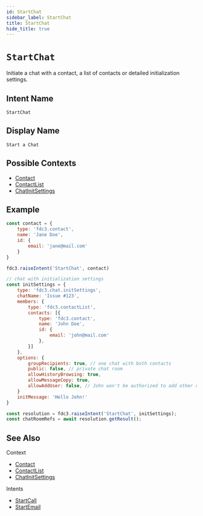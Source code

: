 ```yaml
---
id: StartChat
sidebar_label: StartChat
title: StartChat
hide_title: true
---
```

# `StartChat`

Initiate a chat with a contact, a list of contacts or detailed initialization settings.

## Intent Name

`StartChat`

## Display Name

`Start a Chat`

## Possible Contexts

* [Contact](../../context/ref/Contact)
* [ContactList](../../context/ref/ContactList)
* [ChatInitSettings](../../context/ref/ChatInitSettings)

## Example

```js
const contact = {
    type: 'fdc3.contact',
    name: 'Jane Doe',
    id: {
        email: 'jane@mail.com'
    }
}

fdc3.raiseIntent('StartChat', contact)

// chat with initialization settings
const initSettings = {
    type: 'fdc3.chat.initSettings',
    chatName: 'Issue #123',
    members: {
        type: 'fdc3.contactList',
        contacts: [{
            type: 'fdc3.contact',
            name: 'John Doe',
            id: {
                email: 'john@mail.com'
            },
        }]
    },
    options: {
        groupRecipients: true, // one chat with both contacts
        public: false, // private chat room
        allowHistoryBrowsing: true,
        allowMessageCopy: true,
        allowAddUser: false, // John won't be authorized to add other users to the chat
    }
    initMessage: 'Hello John!'
}

const resolution = fdc3.raiseIntent('StartChat', initSettings);
const chatRoomRefs = await resolution.getResult();
```

## See Also

Context

* [Contact](../../context/ref/Contact)
* [ContactList](../../context/ref/ContactList)
* [ChatInitSettings](../../context/ref/ChatInitSettings)

Intents

* [StartCall](StartCall)
* [StartEmail](StartEmail)
